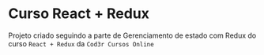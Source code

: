 # Curso React + Redux 

Projeto criado seguindo a parte de Gerenciamento de estado com Redux do curso `React + Redux` da `Cod3r Cursos Online`
